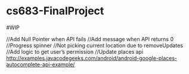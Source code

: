 # cs683-FinalProject

#WIP

//Add Null Pointer when API fails 
//Add message when API returns 0
//Progress spinner
//Not picking current location due to removeUpdates
//Add logic to get user’s permission
//Update places api http://examples.javacodegeeks.com/android/android-google-places-autocomplete-api-example/
